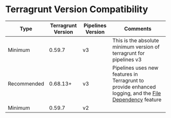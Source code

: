 # Terragrunt Version Compatibility

| Type        | Terragrunt Version | Pipelines Version | Comments                                                                                                                                                                        |
| ----------- | ------------------ | ----------------- | ------------------------------------------------------------------------------------------------------------------------------------------------------------------------------- |
| Minimum     | 0.59.7             | v3                | This is the absolute minimum version of terragrunt for pipelines v3                                                                                                             |
| Recommended | 0.68.13+           | v3                | Pipelines uses new features in Terragrunt to provide enhanced logging, and the [File Dependency](https://docs.gruntwork.io/2.0/docs/pipelines/guides/file-dependencies) feature |
| Minimum     | 0.59.7             | v2                |                                                                                                                                                                                 |
